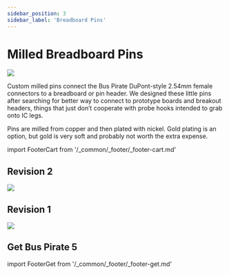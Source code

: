 ```yaml
---
sidebar_position: 3
sidebar_label: 'Breadboard Pins'
---
```


# Milled Breadboard Pins

![](./img/pin-milled-v1.jpg)

Custom milled pins connect the Bus Pirate DuPont-style 2.54mm female connectors to a breadboard or pin header. We designed these little pins after searching for better way to connect to prototype boards and breakout headers, things that just don’t cooperate with probe hooks intended to grab onto IC legs.

Pins are milled from copper and then plated with nickel. Gold plating is an option, but gold is very soft and probably not worth the extra expense.

import FooterCart from '/_common/_footer/_footer-cart.md' 

<FooterCart/>

## Revision 2
![](./img/pin-milled-rev2.png)

## Revision 1
![](./img/pin-milled-measurements-400.png)

## Get Bus Pirate 5
import FooterGet from '/_common/_footer/_footer-get.md' 

<FooterGet/>

